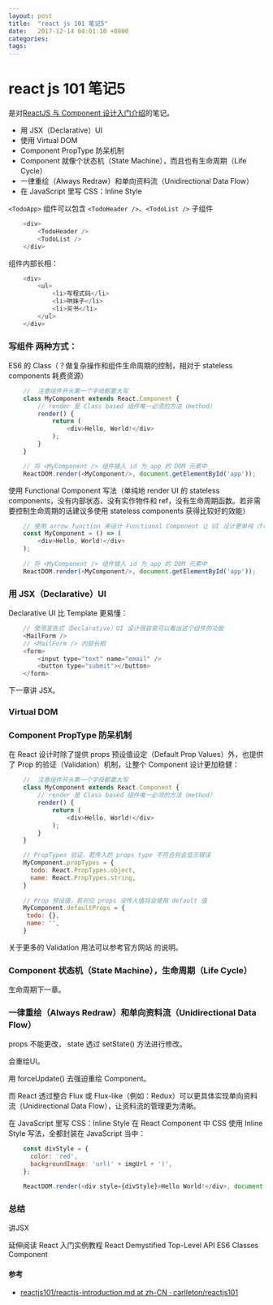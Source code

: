 ```yaml
---
layout: post
title:  "react js 101 笔记5"
date:   2017-12-14 04:01:10 +0800
categories:  
tags: 
---
```


# react js 101 笔记5 # 
是对[ReactJS 与 Component 设计入门介绍](https://github.com/carlleton/reactjs101/blob/zh-CN/Ch03/reactjs-introduction.md)的笔记。


* 用 JSX（Declarative）UI 
* 使用 Virtual DOM
* Component PropType 防呆机制
* Component 就像个状态机（State Machine），而且也有生命周期（Life Cycle）
* 一律重绘（Always Redraw）和单向资料流（Unidirectional Data Flow）
* 在 JavaScript 里写 CSS：Inline Style



`<TodoApp>` 组件可以包含 `<TodoHeader />`、`<TodoList />` 子组件


```javascript
	<div>
		<TodoHeader />
		<TodoList />
	</div>
```

<TodoList /> 组件内部长相：

```javascript
	<div>
		<ul>
			<li>写程式码</li>
			<li>哄妹子</li>
			<li>买书</li>
		</ul>
	</div>
```

### 写组件 两种方式： ###

ES6 的 Class（？做复杂操作和组件生命周期的控制，相对于 stateless components 耗费资源）


```javascript
	//  注意组件开头第一个字母都要大写
	class MyComponent extends React.Component {
		// render 是 Class based 组件唯一必须的方法（method）
		render() {
			return (
				<div>Hello, World!</div>
			);
		}
	}

	// 将 <MyComponent /> 组件插入 id 为 app 的 DOM 元素中
	ReactDOM.render(<MyComponent/>, document.getElementById('app'));

```

使用 Functional Component 写法（单纯地 render UI 的 stateless components，没有内部状态、没有实作物件和 ref，没有生命周期函数。若非需要控制生命周期的话建议多使用 stateless components 获得比较好的效能）

```javascript
	// 使用 arrow function 来设计 Functional Component 让 UI 设计更单纯（f(D) => UI），减少副作用（side effect）
	const MyComponent = () => (
		<div>Hello, World!</div>
	);
	
	// 将 <MyComponent /> 组件插入 id 为 app 的 DOM 元素中
	ReactDOM.render(<MyComponent/>, document.getElementById('app'));

```

### 用 JSX（Declarative）UI ###
 
Declarative UI  比 Template 更易懂：
	
```javascript
	// 使用宣告式（Declarative）UI 设计很容易可以看出这个组件的功能
	<MailForm />
	// <MailForm /> 内部长相
	<form>
		<input type="text" name="email" />
		<button type="submit"></button>
	</form>
```

下一章讲 JSX。

###  Virtual DOM ### 

### Component PropType 防呆机制 ###
在 React 设计时除了提供 props 预设值设定（Default Prop Values）外，也提供了 Prop 的验证（Validation）机制，让整个 Component 设计更加稳健：

```javascript
	//  注意组件开头第一个字母都要大写
	class MyComponent extends React.Component {
		// render 是 Class based 组件唯一必须的方法（method）
		render() {
			return (
				<div>Hello, World!</div>
			);
		}
	}

	// PropTypes 验证，若传入的 props type 不符合将会显示错误
	MyComponent.propTypes = {
	  todo: React.PropTypes.object,
	  name: React.PropTypes.string,
	}
	
	// Prop 预设值，若对应 props 没传入值将会使用 default 值
	MyComponent.defaultProps = {
	 todo: {}, 
	 name: '', 
	}

```

关于更多的 Validation 用法可以参考官方网站 的说明。

### Component 状态机（State Machine），生命周期（Life Cycle） ###
生命周期下一章。

### 一律重绘（Always Redraw）和单向资料流（Unidirectional Data Flow） ###
props 不能更改，
state 透过 setState() 方法进行修改。 

会重绘UI。 

用 forceUpdate() 去强迫重绘 Component。

而 React 透过整合 Flux 或 Flux-like（例如：Redux）可以更具体实现单向资料流（Unidirectional Data Flow），让资料流的管理更为清晰。

在 JavaScript 里写 CSS：Inline Style
在 React Component 中 CSS 使用 Inline Style 写法，全都封装在 JavaScript 当中：

```javascript
	const divStyle = {
	  color: 'red',
	  backgroundImage: 'url(' + imgUrl + ')',
	};

	ReactDOM.render(<div style={divStyle}>Hello World!</div>, document.getElementById('app'));

```

### 总结 ###
讲JSX

延伸阅读
React 入门实例教程
React Demystified
Top-Level API
ES6 Classes Component



#### 参考 ####

* [reactjs101/reactjs-introduction.md at zh-CN · carlleton/reactjs101](https://github.com/carlleton/reactjs101/blob/zh-CN/Ch03/reactjs-introduction.md)